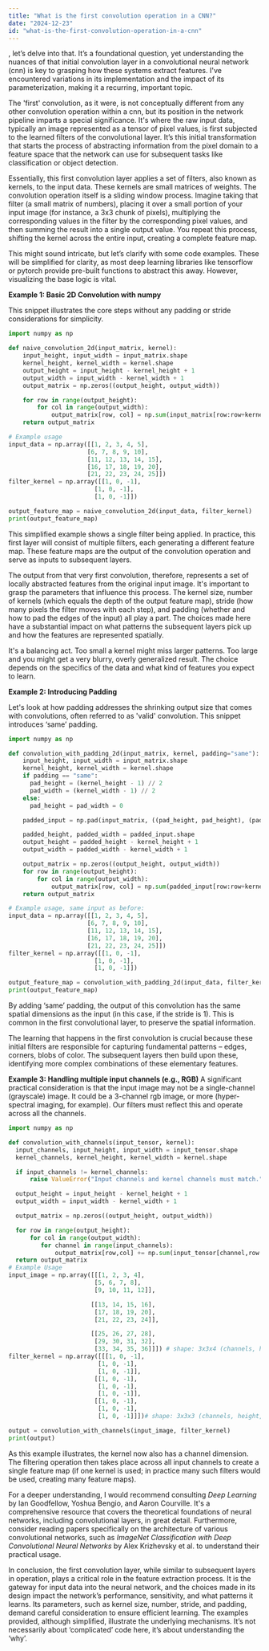 ```yaml
---
title: "What is the first convolution operation in a CNN?"
date: "2024-12-23"
id: "what-is-the-first-convolution-operation-in-a-cnn"
---
```


, let’s delve into that. It’s a foundational question, yet understanding the nuances of that initial convolution layer in a convolutional neural network (cnn) is key to grasping how these systems extract features. I've encountered variations in its implementation and the impact of its parameterization, making it a recurring, important topic.

The 'first' convolution, as it were, is not conceptually different from any other convolution operation within a cnn, but its position in the network pipeline imparts a special significance. It's where the raw input data, typically an image represented as a tensor of pixel values, is first subjected to the learned filters of the convolutional layer. It’s this initial transformation that starts the process of abstracting information from the pixel domain to a feature space that the network can use for subsequent tasks like classification or object detection.

Essentially, this first convolution layer applies a set of filters, also known as kernels, to the input data. These kernels are small matrices of weights. The convolution operation itself is a sliding window process. Imagine taking that filter (a small matrix of numbers), placing it over a small portion of your input image (for instance, a 3x3 chunk of pixels), multiplying the corresponding values in the filter by the corresponding pixel values, and then summing the result into a single output value. You repeat this process, shifting the kernel across the entire input, creating a complete feature map.

This might sound intricate, but let’s clarify with some code examples. These will be simplified for clarity, as most deep learning libraries like tensorflow or pytorch provide pre-built functions to abstract this away. However, visualizing the base logic is vital.

**Example 1: Basic 2D Convolution with numpy**

This snippet illustrates the core steps without any padding or stride considerations for simplicity.

```python
import numpy as np

def naive_convolution_2d(input_matrix, kernel):
    input_height, input_width = input_matrix.shape
    kernel_height, kernel_width = kernel.shape
    output_height = input_height - kernel_height + 1
    output_width = input_width - kernel_width + 1
    output_matrix = np.zeros((output_height, output_width))

    for row in range(output_height):
        for col in range(output_width):
            output_matrix[row, col] = np.sum(input_matrix[row:row+kernel_height, col:col+kernel_width] * kernel)
    return output_matrix

# Example usage
input_data = np.array([[1, 2, 3, 4, 5],
                      [6, 7, 8, 9, 10],
                      [11, 12, 13, 14, 15],
                      [16, 17, 18, 19, 20],
                      [21, 22, 23, 24, 25]])
filter_kernel = np.array([[1, 0, -1],
                        [1, 0, -1],
                        [1, 0, -1]])

output_feature_map = naive_convolution_2d(input_data, filter_kernel)
print(output_feature_map)
```

This simplified example shows a single filter being applied. In practice, this first layer will consist of multiple filters, each generating a different feature map. These feature maps are the output of the convolution operation and serve as inputs to subsequent layers.

The output from that very first convolution, therefore, represents a set of locally abstracted features from the original input image. It's important to grasp the parameters that influence this process. The kernel size, number of kernels (which equals the depth of the output feature map), stride (how many pixels the filter moves with each step), and padding (whether and how to pad the edges of the input) all play a part. The choices made here have a substantial impact on what patterns the subsequent layers pick up and how the features are represented spatially.

It's a balancing act. Too small a kernel might miss larger patterns. Too large and you might get a very blurry, overly generalized result. The choice depends on the specifics of the data and what kind of features you expect to learn.

**Example 2: Introducing Padding**

Let's look at how padding addresses the shrinking output size that comes with convolutions, often referred to as 'valid' convolution. This snippet introduces ‘same’ padding.

```python
import numpy as np

def convolution_with_padding_2d(input_matrix, kernel, padding="same"):
    input_height, input_width = input_matrix.shape
    kernel_height, kernel_width = kernel.shape
    if padding == "same":
      pad_height = (kernel_height - 1) // 2
      pad_width = (kernel_width - 1) // 2
    else:
      pad_height = pad_width = 0

    padded_input = np.pad(input_matrix, ((pad_height, pad_height), (pad_width, pad_width)), mode='constant')

    padded_height, padded_width = padded_input.shape
    output_height = padded_height - kernel_height + 1
    output_width = padded_width - kernel_width + 1

    output_matrix = np.zeros((output_height, output_width))
    for row in range(output_height):
        for col in range(output_width):
            output_matrix[row, col] = np.sum(padded_input[row:row+kernel_height, col:col+kernel_width] * kernel)
    return output_matrix

# Example usage, same input as before:
input_data = np.array([[1, 2, 3, 4, 5],
                      [6, 7, 8, 9, 10],
                      [11, 12, 13, 14, 15],
                      [16, 17, 18, 19, 20],
                      [21, 22, 23, 24, 25]])
filter_kernel = np.array([[1, 0, -1],
                        [1, 0, -1],
                        [1, 0, -1]])

output_feature_map = convolution_with_padding_2d(input_data, filter_kernel)
print(output_feature_map)
```
By adding ‘same’ padding, the output of this convolution has the same spatial dimensions as the input (in this case, if the stride is 1). This is common in the first convolutional layer, to preserve the spatial information.

The learning that happens in the first convolution is crucial because these initial filters are responsible for capturing fundamental patterns – edges, corners, blobs of color. The subsequent layers then build upon these, identifying more complex combinations of these elementary features.

**Example 3: Handling multiple input channels (e.g., RGB)**
A significant practical consideration is that the input image may not be a single-channel (grayscale) image. It could be a 3-channel rgb image, or more (hyper-spectral imaging, for example). Our filters must reflect this and operate across all the channels.

```python
import numpy as np

def convolution_with_channels(input_tensor, kernel):
  input_channels, input_height, input_width = input_tensor.shape
  kernel_channels, kernel_height, kernel_width = kernel.shape

  if input_channels != kernel_channels:
      raise ValueError("Input channels and kernel channels must match.")

  output_height = input_height - kernel_height + 1
  output_width = input_width - kernel_width + 1

  output_matrix = np.zeros((output_height, output_width))

  for row in range(output_height):
      for col in range(output_width):
         for channel in range(input_channels):
             output_matrix[row,col] += np.sum(input_tensor[channel,row:row+kernel_height, col:col+kernel_width] * kernel[channel])
  return output_matrix
# Example Usage
input_image = np.array([[[1, 2, 3, 4],
                        [5, 6, 7, 8],
                        [9, 10, 11, 12]],

                       [[13, 14, 15, 16],
                        [17, 18, 19, 20],
                        [21, 22, 23, 24]],

                       [[25, 26, 27, 28],
                        [29, 30, 31, 32],
                        [33, 34, 35, 36]]]) # shape: 3x3x4 (channels, height, width)
filter_kernel = np.array([[[1, 0, -1],
                         [1, 0, -1],
                         [1, 0, -1]],
                        [[1, 0, -1],
                         [1, 0, -1],
                         [1, 0, -1]],
                        [[1, 0, -1],
                         [1, 0, -1],
                         [1, 0, -1]]])# shape: 3x3x3 (channels, height, width)

output = convolution_with_channels(input_image, filter_kernel)
print(output)
```
As this example illustrates, the kernel now also has a channel dimension. The filtering operation then takes place across all input channels to create a single feature map (if one kernel is used; in practice many such filters would be used, creating many feature maps).

For a deeper understanding, I would recommend consulting *Deep Learning* by Ian Goodfellow, Yoshua Bengio, and Aaron Courville. It's a comprehensive resource that covers the theoretical foundations of neural networks, including convolutional layers, in great detail. Furthermore, consider reading papers specifically on the architecture of various convolutional networks, such as *ImageNet Classification with Deep Convolutional Neural Networks* by Alex Krizhevsky et al. to understand their practical usage.

In conclusion, the first convolution layer, while similar to subsequent layers in operation, plays a critical role in the feature extraction process. It is the gateway for input data into the neural network, and the choices made in its design impact the network’s performance, sensitivity, and what patterns it learns. Its parameters, such as kernel size, number, stride, and padding, demand careful consideration to ensure efficient learning. The examples provided, although simplified, illustrate the underlying mechanisms. It’s not necessarily about ‘complicated’ code here, it’s about understanding the ‘why’.
